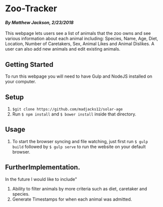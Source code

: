 # Zoo-Tracker
#### _By Matthew Jackson, 2/23/2018_

This webpage lets users see a list of animals that the zoo owns and see various information about each animal including: Species, Name, Age, Diet, Location, Number of Caretakers, Sex, Animal Likes and Animal Dislikes. A user can also add new animals and edit existing animals.

## Getting Started

To run this webpage you will need to have Gulp and NodeJS installed on your computer.

## Setup

1. `$git clone https://github.com/madjacks12/solar-age`
2. Run `$ npm install` and `$ bower install` inside that directory.

## Usage
1. To start the browser syncing and file watching, just first run `$ gulp build` followed by  `$ gulp serve` to run the website on your default browser.


## FurtherImplementation.
  In the future I would like to include"
  1. Ability to filter animals by more criteria such as diet, caretaker and species.
  2. Generate Timestamps for when each animal was admitted.
